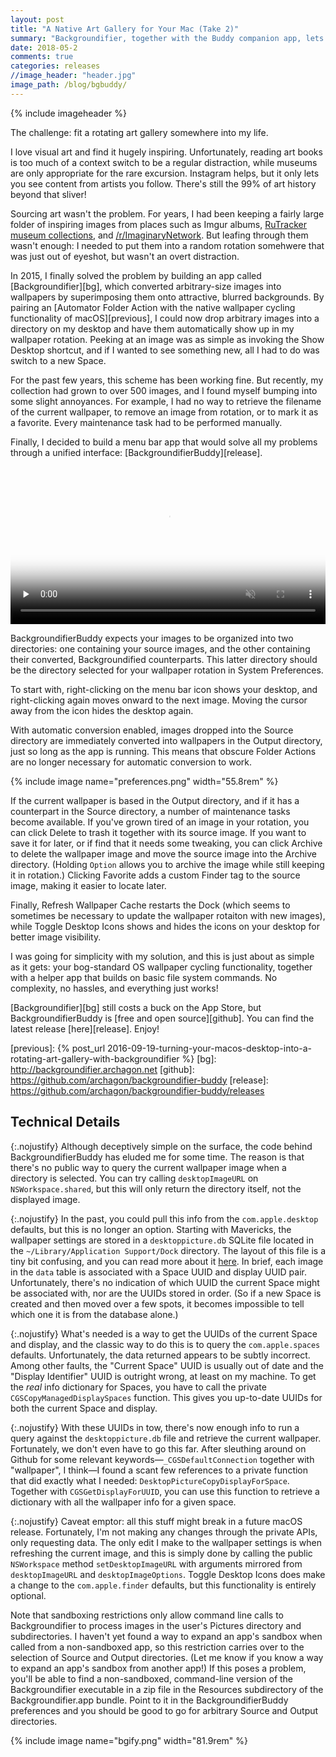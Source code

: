 ```yaml
---
layout: post
title: "A Native Art Gallery for Your Mac (Take 2)"
summary: "Backgroundifier, together with the Buddy companion app, lets you use your Mac's wallpaper as a rotating art gallery."
date: 2018-05-2
comments: true
categories: releases
//image_header: "header.jpg"
image_path: /blog/bgbuddy/
---
```

{% include imageheader %}

The challenge: fit a rotating art gallery somewhere into my life.

I love visual art and find it hugely inspiring. Unfortunately, reading art books is too much of a context switch to be a regular distraction, while museums are only appropriate for the rare excursion. Instagram helps, but it only lets you see content from artists you follow. There's still the 99% of art history beyond that sliver!

Sourcing art wasn't the problem. For years, I had been keeping a fairly large folder of inspiring images from places such as Imgur albums, [RuTracker museum collections][ru], and [/r/ImaginaryNetwork][sub]. But leafing through them wasn't enough: I needed to put them into a random rotation somehwere that was just out of eyeshot, but wasn't an overt distraction.

[ru]: https://rutracker.org/forum/viewforum.php?f=1643
[sub]: https://www.reddit.com/r/ImaginaryNetwork/

In 2015, I finally solved the problem by building an app called [Backgroundifier][bg], which converted arbitrary-size images into wallpapers by superimposing them onto attractive, blurred backgrounds. By pairing an [Automator Folder Action with the native wallpaper cycling functionality of macOS][previous], I could now drop arbitrary images into a directory on my desktop and have them automatically show up in my wallpaper rotation. Peeking at an image was as simple as invoking the Show Desktop shortcut, and if I wanted to see something new, all I had to do was switch to a new Space.

For the past few years, this scheme has been working fine. But recently, my collection had grown to over 500 images, and I found myself bumping into some slight annoyances. For example, I had no way to retrieve the filename of the current wallpaper, to remove an image from rotation, or to mark it as a favorite. Every maintenance task had to be performed manually.

Finally, I decided to build a menu bar app that would solve all my problems through a unified interface: [BackgroundifierBuddy][release].

<!--more-->

<div class="caption full-width">
<video controls muted preload="none" width="100%" poster="{% include imagepath name="screenshot.jpg" %}">
<source src="{% include imagepath name="demo.mp4" %}" type="video/mp4">
Your browser does not support the video tag.
</video>
</div>

BackgroundifierBuddy expects your images to be organized into two directories: one containing your source images, and the other containing their converted, Backgroundified counterparts. This latter directory should be the directory selected for your wallpaper rotation in System Preferences.

To start with, right-clicking on the menu bar icon shows your desktop, and right-clicking again moves onward to the next image. Moving the cursor away from the icon hides the desktop again.

With automatic conversion enabled, images dropped into the Source directory are immediately converted into wallpapers in the Output directory, just so long as the app is running. This means that obscure Folder Actions are no longer necessary for automatic conversion to work.

{% include image name="preferences.png" width="55.8rem" %}

If the current wallpaper is based in the Output directory, and if it has a counterpart in the Source directory, a number of maintenance tasks become available. If you've grown tired of an image in your rotation, you can click Delete to trash it together with its source image. If you want to save it for later, or if find that it needs some tweaking, you can click Archive to delete the wallpaper image and move the source image into the Archive directory. (Holding `Option` allows you to archive the image while still keeping it in rotation.) Clicking Favorite adds a custom Finder tag to the source image, making it easier to locate later.

Finally, Refresh Wallpaper Cache restarts the Dock (which seems to sometimes be necessary to update the wallpaper rotaiton with new images), while Toggle Desktop Icons shows and hides the icons on your desktop for better image visibility.

I was going for simplicity with my solution, and this is just about as simple as it gets: your bog-standard OS wallpaper cycling functionality, together with a helper app that builds on basic file system commands. No complexity, no hassles, and everything just works!

[Backgroundifier][bg] still costs a buck on the App Store, but BackgroundifierBuddy is [free and open source][github]. You can find the latest release [here][release]. Enjoy!

[previous]: {% post_url 2016-09-19-turning-your-macos-desktop-into-a-rotating-art-gallery-with-backgroundifier %}
[bg]: http://backgroundifier.archagon.net
[github]: https://github.com/archagon/backgroundifier-buddy
[release]: https://github.com/archagon/backgroundifier-buddy/releases

## Technical Details

{:.nojustify}
Although deceptively simple on the surface, the code behind BackgroundifierBuddy has eluded me for some time. The reason is that there's no public way to query the current wallpaper image when a directory is selected. You can try calling `desktopImageURL` on `NSWorkspace.shared`, but this will only return the directory itself, not the displayed image.

{:.nojustify}
In the past, you could pull this info from the `com.apple.desktop` defaults, but this is no longer an option. Starting with Mavericks, the wallpaper settings are stored in a `desktoppicture.db` SQLite file located in the `~/Library/Application Support/Dock` directory. The layout of this file is a tiny bit confusing, and you can read more about it [here][db1]. In brief, each image in the `data` table is associated with a Space UUID and display UUID pair. Unfortunately, there's no indication of which UUID the current Space might be associated with, nor are the UUIDs stored in order. (So if a new Space is created and then moved over a few spots, it becomes impossible to tell which one it is from the database alone.)

[db1]: http://www.1klb.com/posts/2013/11/02/desktop-background-on-os-x-109-mavericks/

{:.nojustify}
What's needed is a way to get the UUIDs of the current Space and display, and the classic way to do this is to query the `com.apple.spaces` defaults. Unfortunately, the data returned appears to be subtly incorrect. Among other faults, the "Current Space" UUID is usually out of date and the "Display Identifier" UUID is outright wrong, at least on my machine. To get the *real* info dictionary for Spaces, you have to call the private `CGSCopyManagedDisplaySpaces` function. This gives you up-to-date UUIDs for both the current Space and display.

{:.nojustify}
With these UUIDs in tow, there's now enough info to run a query against the `desktoppicture.db` file and retrieve the current wallpaper. Fortunately, we don't even have to go this far. After sleuthing around on Github for some relevant keywords—`_CGSDefaultConnection` together with "wallpaper", I think—I found a scant few references to a private function that did exactly what I needed: `DesktopPictureCopyDisplayForSpace`. Together with `CGSGetDisplayForUUID`, you can use this function to retrieve a dictionary with all the wallpaper info for a given space.

{:.nojustify}
Caveat emptor: all this stuff might break in a future macOS release. Fortunately, I'm not making any changes through the private APIs, only requesting data. The only edit I make to the wallpaper settings is when refreshing the current image, and this is simply done by calling the public `NSWorkspace` method `setDesktopImageURL` with arguments mirrored from `desktopImageURL` and `desktopImageOptions`. Toggle Desktop Icons does make a change to the `com.apple.finder` defaults, but this functionality is entirely optional.

Note that sandboxing restrictions only allow command line calls to Backgroundifier to process images in the user's Pictures directory and subdirectories. I haven't yet found a way to expand an app's sandbox when called from a non-sandboxed app, so this restriction carries over to the selection of Source and Output directories. (Let me know if you know a way to expand an app's sandbox from another app!) If this poses a problem, you'll be able to find a non-sandboxed, command-line version of the Backgroundifier executable in a zip file in the Resources subdirectory of the Backgroundifier.app bundle. Point to it in the BackgroundifierBuddy preferences and you should be good to go for arbitrary Source and Output directories.

{% include image name="bgify.png" width="81.9rem" %}